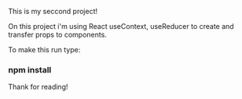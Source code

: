 This is my seccond project!

On this project i'm using React useContext, useReducer to create and transfer props to components.

To make this run type:

### npm install

Thank for reading!
